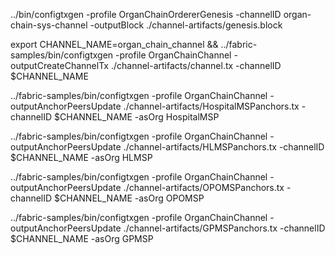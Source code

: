../bin/configtxgen -profile OrganChainOrdererGenesis -channelID organ-chain-sys-channel -outputBlock ./channel-artifacts/genesis.block



export CHANNEL_NAME=organ_chain_channel  && ../fabric-samples/bin/configtxgen -profile OrganChainChannel -outputCreateChannelTx ./channel-artifacts/channel.tx -channelID $CHANNEL_NAME




../fabric-samples/bin/configtxgen -profile OrganChainChannel -outputAnchorPeersUpdate ./channel-artifacts/HospitalMSPanchors.tx -channelID $CHANNEL_NAME -asOrg HospitalMSP

../fabric-samples/bin/configtxgen -profile OrganChainChannel -outputAnchorPeersUpdate ./channel-artifacts/HLMSPanchors.tx -channelID $CHANNEL_NAME -asOrg HLMSP

../fabric-samples/bin/configtxgen -profile OrganChainChannel -outputAnchorPeersUpdate ./channel-artifacts/OPOMSPanchors.tx -channelID $CHANNEL_NAME -asOrg OPOMSP

../fabric-samples/bin/configtxgen -profile OrganChainChannel -outputAnchorPeersUpdate ./channel-artifacts/GPMSPanchors.tx -channelID $CHANNEL_NAME -asOrg GPMSP